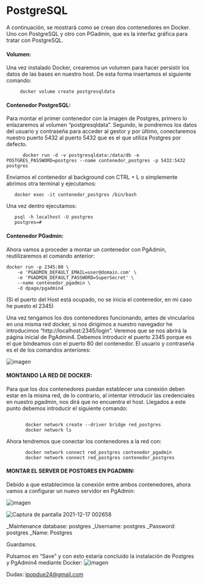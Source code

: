 # PostgreSQL

A continuación, se mostrará como se crean dos contenedores en Docker. Uno con PostgreSQL y otro con PGadmin, que es la interfaz gráfica para tratar con PostgreSQL. 

#### Volumen:

Una vez instalado Docker, crearemos un volumen para hacer persistir los datos de las bases
en nuestro host. De esta forma insertamos el siguiente comando:
```
     docker volume create postgresqldata
```

#### Contenedor PostgreSQL:

Para montar el primer contenedor con la imagen de Postgres, primero lo enlazaremos al volumen “postgresqldata”. Segundo, le pondremos los datos del usuario y contraseña para acceder al gestor y por último, conectaremos nuestro puerto 5432 al puerto 5432 que es el que utiliza Postgres por defecto.

```
      docker run -d -v postgresqldata:/data/db -e POSTGRES_PASSWORD=postgres --name contenedor_postgres -p 5432:5432 postgres
```
 
Enviamos el contenedor al background con CTRL + L o simplemente abrimos otra terminal y ejecutamos: 

       docker exec -it contenedor_postgres /bin/bash
  
Una vez dentro ejecutamos: 

       psql -h localhost -U postgres
       postgres=#
  
  
#### Contenedor PGadmin:

Ahora vamos a proceder a montar un contenedor con PgAdmin, reutilizaremos el comando anterior:

```
docker run -p 2345:80 \
    -e 'PGADMIN_DEFAULT_EMAIL=user@domain.com' \
    -e 'PGADMIN_DEFAULT_PASSWORD=SuperSecret' \
    --name contenedor_pgadmin \
    -d dpage/pgadmin4
```

(Si el puerto del Host está ocupado, no se inicia el contenedor, en mi caso he puesto el 2345)

Una vez tengamos los dos contenedores funcionando, antes de vincularlos en una misma red docker, si nos dirigimos a nuestro navegador he introducimos “http://localhost:2345/login”. Veremos que se nos abrirá la página inicial de PgAdmin4. Debemos introducir el puerto 2345 porque es el que bindeamos con el puerto 80 del contenedor.
El usuario y contraseña es el de los comandos anteriores:

![imagen](https://user-images.githubusercontent.com/80277545/146464077-886cbd24-efb8-4a23-9afa-bd418dedb124.png)



#### MONTANDO LA RED DE DOCKER:

Para que los dos contenedores puedan establecer una conexión deben estar en la misma red, de lo contrario, al intentar introducir las credenciales en nuestro pgadmin, nos dirá que no encuentra el host. Llegados a este punto debemos introducir el siguiente comando:

```

       docker network create --driver bridge red_postgres
       docker network ls
```

Ahora tendremos que conectar los contenedores a la red con:
```
       docker network connect red_postgres contenedor_pgadmin
       docker network connect red_postgres contenedor_postgres
```

#### MONTAR EL SERVER DE POSTGRES EN PGADMIN:

Debido a que establecimos la conexión entre ambos contenedores, ahora vamos a
configurar un nuevo servidor en PgAdmin:

![imagen](https://user-images.githubusercontent.com/80277545/146463640-ad2495dc-d409-428c-b347-429ca86adc19.png)

![Captura de pantalla 2021-12-17 002658](https://user-images.githubusercontent.com/80277545/146463850-431368ae-9d5a-45bf-8694-787f9d37aa14.png)

_Maintenance database: postgres
_Username: postgres
_Password: postgres 
_Name: Postgres 

Guardamos. 

Pulsamos en “Save” y con esto estaría concluido la instalación de Postgres y PgAdmin4 mediante Docker:
![imagen](https://user-images.githubusercontent.com/80277545/146463999-878e0f28-a854-4c92-8d4d-8736274073cb.png)


Dudas: ipopdue24@gmail.com
